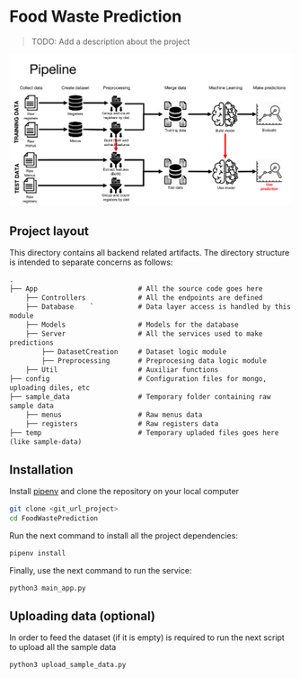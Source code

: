 Food Waste Prediction
===================
> TODO: Add a description about the project

![Pipeline](pipeline.png)

Project layout
--------------
This directory contains all backend related artifacts. The directory structure is intended to separate concerns as follows:

    .
    ├── App                         # All the source code goes here
        ├── Controllers             # All the endpoints are defined
        ├── Database    `           # Data layer access is handled by this module
        ├── Models                  # Models for the database
        ├── Server                  # All the services used to make predictions
            ├── DatasetCreation     # Dataset logic module
            ├── Preprocessing       # Preprocesing data logic module
        ├── Util                    # Auxiliar functions
    ├── config                      # Configuration files for mongo, uploading diles, etc
    ├── sample_data                 # Temporary folder containing raw sample data
        ├── menus                   # Raw menus data
        ├── registers               # Raw registers data
    ├── temp                        # Temporary upladed files goes here (like sample-data)
 
Installation
--------------

Install [pipenv] and clone the repository on your local computer
```bash
git clone <git_url_project>
cd FoodWastePrediction
```

Run the next command to install all the project dependencies:
```bash
pipenv install
```

Finally, use the next command to run the service:
```bash
python3 main_app.py
```

Uploading data (optional)
--------------
In order to feed the dataset (if it is empty) is required to run the next script to upload all the sample data
```bash
python3 upload_sample_data.py
```
 
<!-- References -->

[pipenv]:        https://pypi.org/project/pipenv/
